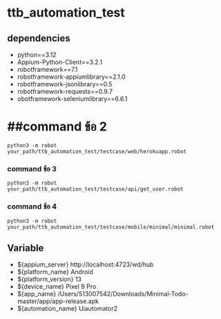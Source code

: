 # ttb_automation_test

## dependencies
* python==3.12
* Appium-Python-Client==3.2.1
* robotframework==7.1
* robotframework-appiumlibrary==2.1.0
* robotframework-jsonlibrary==0.5
* robotframework-requests==0.9.7
* obotframework-seleniumlibrary==6.6.1


# ##command ข้อ 2
```
python3 -m robot your_path/ttb_automation_test/testcase/web/herokuapp.robot
```
### command ข้อ 3
```
python3 -m robot your_path/ttb_automation_test/testcase/api/get_user.robot
```
### command ข้อ 4
```
python3 -m robot your_path/ttb_automation_test/testcase/mobile/minimal/minimal.robot
```


## Variable
* ${appium_server}	http://localhost:4723/wd/hub
* ${platform_name}	Android
* ${platform_version}	13
* ${device_name}	Pixel 9 Pro
* ${app_name}	/Users/513007542/Downloads/Minimal-Todo-master/app/app-release.apk
* ${automation_name}	Uiautomator2
